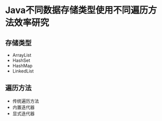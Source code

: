 # Java不同数据存储类型使用不同遍历方法效率研究

## 存储类型

- ArrayList
- HashSet
- HashMap
- LinkedList

## 遍历方法

- 传统遍历方法
- 内置迭代器
- 显式迭代器